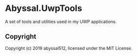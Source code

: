 # Abyssal.UwpTools
A set of tools and utilities used in my UWP applications.

## Copyright
Copyright (c) 2019 abyssal512, licensed under the MIT License.
